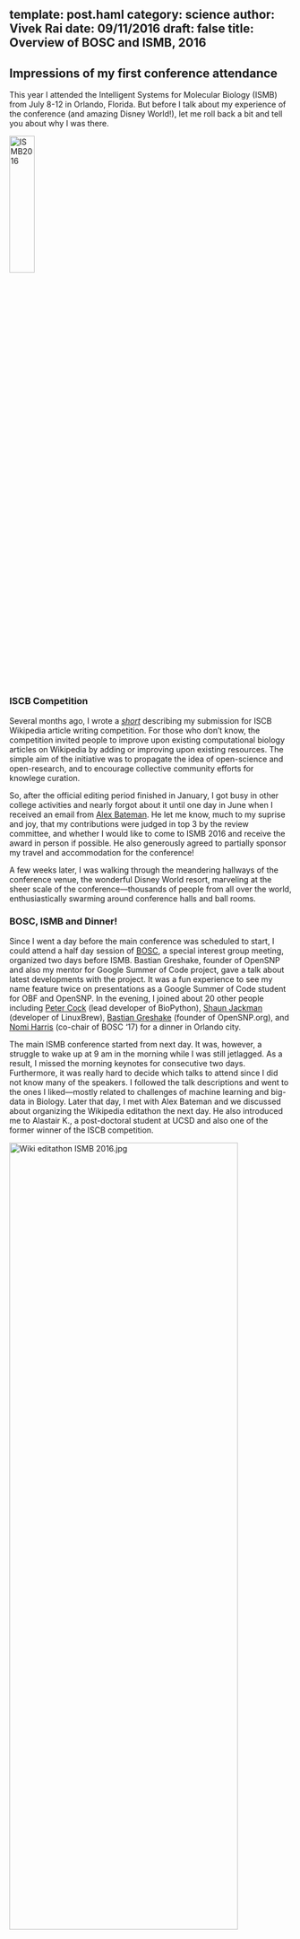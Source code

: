 template: post.haml
category: science
author: Vivek Rai
date: 09/11/2016
draft: false
title: Overview of BOSC and ISMB, 2016
---
Impressions of my first conference attendance
---

This year I attended the Intelligent Systems for Molecular Biology (ISMB) from
July 8-12 in Orlando, Florida. But before I talk about my experience of the
conference (and amazing Disney World!), let me roll back a bit and tell you
about why I was there.

<img
src="https://www.iscb.org/images/stories/ismb2016/downloads/ISMB2016_vertical.jpeg"
height="25%" width="30%" alt="ISMB2016">

### ISCB Competition

Several months ago, I wrote a [*short*](wikiproject-submission.html) describing my submission for ISCB
Wikipedia article writing competition. For those who don’t know, the competition
invited people to improve upon existing computational biology articles on
Wikipedia by adding or improving upon existing resources. The simple
aim of the initiative was to propagate the idea of open-science and
open-research, and to encourage collective community efforts for knowlege
curation.

So, after the official editing period finished in January, I got busy in other
college activities and nearly forgot about it until one day in June when
I received an email from [Alex
Bateman](https://en.wikipedia.org/wiki/Alex_Bateman). He let me know, much to my
suprise and joy, that my contributions were judged in top 3 by the review
committee, and whether I would like to come to ISMB 2016 and receive the award
in person if possible. He also generously agreed to partially sponsor my travel
and accommodation for the conference!

A few weeks later, I was walking through the meandering hallways of the
conference venue, the wonderful Disney World resort, marveling at the sheer
scale of the conference—thousands of people from all over the world,
enthusiastically swarming around conference halls and ball rooms.

### BOSC, ISMB and Dinner!

Since I went a day before the main conference was scheduled to start, I could
attend a half day session of [BOSC](https://en.wikipedia.org/wiki/Wellcome_Trust), a special interest group meeting, organized
two days before ISMB. Bastian Greshake, founder of OpenSNP and also my mentor
for Google Summer of Code project, gave a talk about latest developments with
the project. It was a fun experience to see my name feature twice on
presentations as a Google Summer of Code student for OBF and OpenSNP. In the
evening, I joined about 20 other people including [Peter
Cock](http://www2.warwick.ac.uk/fac/sci/moac/people/students/peter_cock/) (lead
developer of BioPython), [Shaun Jackman](https://github.com/sjackman) (developer
of LinuxBrew), [Bastian Greshake](http://ruleofthirds.de/) (founder of
OpenSNP.org), and [Nomi
Harris](http://www2.lbl.gov/msd/people/investigators.html) (co-chair of BOSC
‘17) for a dinner in Orlando city.

The main ISMB conference started from next day. It was, however, a struggle to
wake up at 9 am in the morning while I was still jetlagged. As a result,
I missed the morning keynotes for consecutive two days. Furthermore, it was
really hard to decide which talks to attend since I did not know many of the
speakers. I followed the talk descriptions and went to the ones I liked—mostly
related to challenges of machine learning and big-data in Biology. Later that
day,
I met with Alex Bateman and we discussed about organizing the Wikipedia
editathon the next day. He also introduced me to Alastair K., a post-doctoral
student at UCSD and also one of the former winner of the ISCB competition.

<p>
<a href="https://en.wikipedia.org/wiki/Wikipedia:WikiProject_Computational_Biology/ISMB_2016_Editathon">
  <img
    alt="Wiki editathon ISMB 2016.jpg" src="https://upload.wikimedia.org/wikipedia/commons/e/e0/Wiki_editathon_ISMB_2016.jpg"
    height="60%"
    width="90%">
</a>
</p>

Since I didn't explore much of area around Disney resort the previous day,
I used the rest of my evening to enjoy the atmosphere and explore dinner
options. Finding food, however, turned out to be a real struggle. Unless you can
live on french fries and coke, or are ready to burn holes in your wallet (not
a problem if your expenses are reimbursed), moving around and relying on Disney
World eateries is best to be avoided. Guess which one I did?

zzz...

Next morning, I met Alex and Alastair again. We reviewed the presentation and
a general workflow of the editathon to be organized later that evening. Alex also
introduced me to [Sarah Teichmann](https://en.wikipedia.org/wiki/Sarah_Teichmann), Head of Cellular Genetics at the [Wellcome
Trust Sanger Institute](https://en.wikipedia.org/wiki/Wellcome_Trust), one of
the keynote speakers of the conference. For the rest of the day, I spent time
walking around the posters and listening to the presentors. It was quite
a coincidence when I run into Johannes Koster, one of the lead contributors to
Bioconda project. He was quick to recognize my name since I had made several
contributions to the repository. It's surprising how small the world can be
sometimes. There were also a couple of
funny instances when people mistook me for a graduate student.

By the end of it, however, I felt overwhelmed and slighty sad too. I felt like
I am missing something.

<p class="side-card go-left">
ISMB Wikipedia Editathon 2016
</p>

After the poster session was over, we conducted the editathon as planned. Alex
led the editing session with a few demonstrations done by Alastair, while I was
available as an assistant if someone faced any issues. We attracted a moderate
crowd (~20 people) of interesting people. The important takeaway lessons from
the workshop are documented [here](https://en.wikipedia.org/wiki/Wikipedia_talk:WikiProject_Computational_Biology/ISMB_2016_Editathon).

Later that night, I spent some time walking around the beautiful decks of the
resort area, ruminating over the overwhelming thought I had earlier. It was an
unbelievingly beautiful night. Occasional fireworks washed the sky with colors
often shadowing the vibrant brightness of lights that decorated the decks.
Children enjoyed night performances by several artists, while adults paused to
spare a few intermittent laughs. That’s when I understood the true nature of my
emotional uneasiness.

<p class="side-card go-left">
Mixed feelings
</p>

I was not sad, scared or intimidated because of the scale of the conference and
science involved. I was sad because I too wanted to be a part of that community.
The event triggered a deep seated longing in my heart, the satisfaction of
working on your passion and proudly presenting it to the world—for all the
accolades and criticism it has to offer. I felt a deep sense of understanding as
I walked back to my room to get some sleep and prepare for the final day of the
conference.

Next day, also the final day of the conference, I hopped through some sponsor
exhibits and collected a few tee-shirts and goodies. Finally, my excitement
surged to its peak when the awards ceremony began as the culminating element of
the conference.

<blockquote class="twitter-tweet" data-lang="en"><p lang="en" dir="ltr">
It was an exciting experience to be up there on stage! Hope to continue contributing!
<a href="https://twitter.com/hashtag/wikidata?src=hash">#wikidata</a>
<a href="https://twitter.com/hashtag/wikipedia?src=hash">#wikipedia</a>
<a href="https://twitter.com/hashtag/ismb16?src=hash">#ismb16</a>
<a href="https://t.co/rnAzHXTnrd">https://t.co/rnAzHXTnrd</a></p>&mdash; Vivek Rai (@vivek_ziel)
<a href="https://twitter.com/vivek_ziel/status/753011721858613248">July 12, 2016</a></blockquote>
<script async src="//platform.twitter.com/widgets.js" charset="utf-8"></script>

Overall, it was a great experience—made possible only due to generous efforts of
Alex, and Gustavo Glusman, my mentor, at Institute for Systems Biology in
sponsoring my expenses. I made several friends, met influential people, and
above all, took a closer look at the cutting-edge research research of the
field.

See you at ISMB/ECCB 2017 conference in Prague next year!
